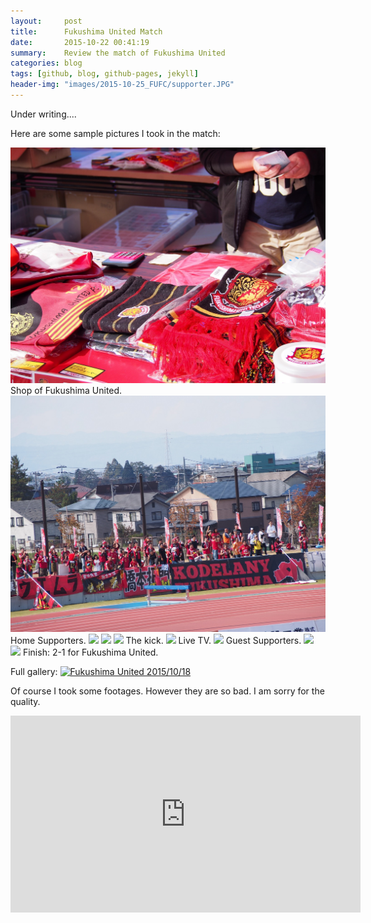 ```yaml
---
layout:     post
title:      Fukushima United Match
date:       2015-10-22 00:41:19
summary:    Review the match of Fukushima United
categories: blog 
tags: [github, blog, github-pages, jekyll]
header-img: "images/2015-10-25_FUFC/supporter.JPG"
---
```

Under writing....

Here are some sample pictures I took in the match:

<img src="/images/2015-10-25_FUFC/shop.jpg" class="fit image">
Shop of Fukushima United.

<!--more-->
<img src="/images/2015-10-25_FUFC/supporter.JPG" class="fit image">
Home Supporters.
<img src="/images/2015-10-25_FUFC/1.JPG" class="fit image">
<img src="/images/2015-10-25_FUFC/2.JPG" class="fit image">
<img src="/images/2015-10-25_FUFC/3.JPG" class="fit image">
The kick.
<img src="/images/2015-10-25_FUFC/4.JPG" class="fit image">
Live TV.
<img src="/images/2015-10-25_FUFC/5.JPG" class="fit image">
Guest Supporters.
<img src="/images/2015-10-25_FUFC/6.JPG" class="fit image">
<img src="/images/2015-10-25_FUFC/7.JPG" class="fit image">
Finish: 2-1 for Fukushima United.

Full gallery:
<a data-flickr-embed="true" data-header="true" data-footer="true"  href="https://www.flickr.com/photos/35985224@N04/albums/72157660009662255" title="Fukushima United 2015/10/18"><img src="https://farm1.staticflickr.com/747/22081051088_368f0b34db_c.jpg" width="800" height="600" alt="Fukushima United 2015/10/18"></a><script async src="//embedr.flickr.com/assets/client-code.js" charset="utf-8"></script>

Of course I took some footages. However they are so bad. I am sorry for the quality.

<iframe width="560" height="315" src="https://www.youtube.com/embed/videoseries?list=PLUJ3mgFmGQaf--_KtEB3IWVQcieMYCVue" frameborder="0" allowfullscreen></iframe> 
